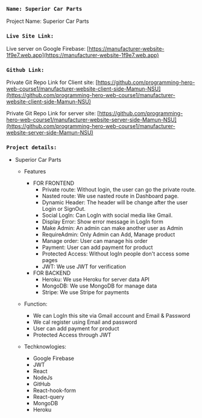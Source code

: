 ### `Name: Superior Car Parts`

Project Name: Superior Car Parts

### `Live Site Link:`

Live server on Google Firebase:
[https://manufacturer-website-1f9e7.web.app](https://manufacturer-website-1f9e7.web.app)

### `Github Link:`

Private Git Repo Link for Client site:
[https://github.com/programming-hero-web-course1/manufacturer-website-client-side-Mamun-NSU](https://github.com/programming-hero-web-course1/manufacturer-website-client-side-Mamun-NSU)

Private Git Repo Link for server site:
[https://github.com/programming-hero-web-course1/manufacturer-website-server-side-Mamun-NSU](https://github.com/programming-hero-web-course1/manufacturer-website-server-side-Mamun-NSU)

### `Project details:`

- Superior Car Parts

  - Features
    - FOR FRONTEND
      - Private route: Without login, the user can go the private route.
      - Nasted route: We use nasted route in Dashboard page.
      - Dynamic Header: The header will be change after the user Login or SignOut.
      - Social LogIn: Can LogIn with social media like Gmail.
      - Display Error: Show error message in LogIn form
      - Make Admin: An admin can make another user as Admin
      - RequireAdmin: Only Admin can Add, Manage product
      - Manage order: User can manage his order
      - Payment: User can add payment for product
      - Protected Access: Without logIn people don't access some pages
      - JWT: We use JWT for verification
    - FOR BACKEND
      - Heroku: We use Heroku for server data API
      - MongoDB: We use MongoDB for manage data
      - Stripe: We use Stripe for payments

  - Function:

    - We can LogIn this site via Gmail account and Email & Password
    - We cal register using Email and password
    - User can add payment for product
    - Protected Access through JWT

  - Techknowlogies:
    - Google Firebase
    - JWT
    - React
    - NodeJs
    - GitHub
    - React-hook-form
    - React-query
    - MongoDB
    - Heroku
